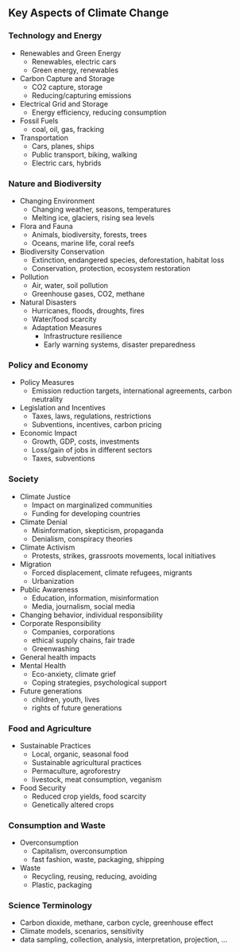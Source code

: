 ## Key Aspects of Climate Change
### Technology and Energy
+ Renewables and Green Energy
    + Renewables, electric cars
    + Green energy, renewables
+ Carbon Capture and Storage
    + CO2 capture, storage
    + Reducing/capturing emissions
+ Electrical Grid and Storage
    + Energy efficiency, reducing consumption
+ Fossil Fuels
    + coal, oil, gas, fracking
+ Transportation
    + Cars, planes, ships
    + Public transport, biking, walking
    + Electric cars, hybrids

### Nature and Biodiversity
+ Changing Environment
    + Changing weather, seasons, temperatures
    + Melting ice, glaciers, rising sea levels
+ Flora and Fauna
    + Animals, biodiversity, forests, trees
    + Oceans, marine life, coral reefs
+ Biodiversity Conservation
    + Extinction, endangered species, deforestation, habitat loss
    + Conservation, protection, ecosystem restoration
+ Pollution
    + Air, water, soil pollution
    + Greenhouse gases, CO2, methane
+ Natural Disasters
    + Hurricanes, floods, droughts, fires
    + Water/food scarcity
    + Adaptation Measures
        + Infrastructure resilience
        + Early warning systems, disaster preparedness

### Policy and Economy
+ Policy Measures
    + Emission reduction targets, international agreements, carbon neutrality
+ Legislation and Incentives
    + Taxes, laws, regulations, restrictions
    + Subventions, incentives, carbon pricing
+ Economic Impact
    + Growth, GDP, costs, investments
    + Loss/gain of jobs in different sectors
    + Taxes, subventions

### Society
+ Climate Justice
    + Impact on marginalized communities
    + Funding for developing countries
+ Climate Denial
    + Misinformation, skepticism, propaganda
    + Denialism, conspiracy theories
+ Climate Activism
    + Protests, strikes, grassroots movements, local initiatives
+ Migration
    + Forced displacement, climate refugees, migrants
    + Urbanization
+ Public Awareness
    + Education, information, misinformation
    + Media, journalism, social media
+ Changing behavior, individual responsibility
+ Corporate Responsibility
    + Companies, corporations
    + ethical supply chains, fair trade
    + Greenwashing
+ General health impacts
+ Mental Health
    + Eco-anxiety, climate grief
    + Coping strategies, psychological support
+ Future generations
    + children, youth, lives
    + rights of future generations

### Food and Agriculture
+ Sustainable Practices
    + Local, organic, seasonal food
    + Sustainable agricultural practices
    + Permaculture, agroforestry
    + livestock, meat consumption, veganism
+ Food Security
    + Reduced crop yields, food scarcity
    + Genetically altered crops

### Consumption and Waste
+ Overconsumption
    + Capitalism, overconsumption
    + fast fashion, waste, packaging, shipping
+ Waste
    + Recycling, reusing, reducing, avoiding
    + Plastic, packaging

### Science Terminology
+ Carbon dioxide, methane, carbon cycle, greenhouse effect
+ Climate models, scenarios, sensitivity
+ data sampling, collection, analysis, interpretation, projection, ...
